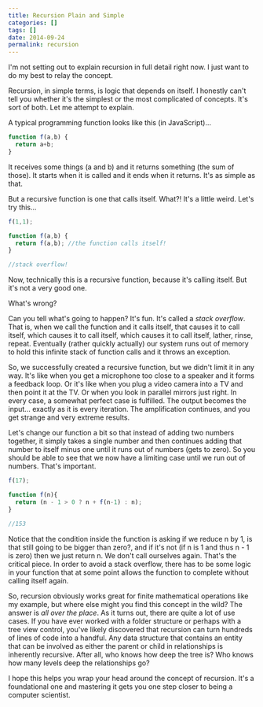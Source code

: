 ```yaml
---
title: Recursion Plain and Simple
categories: []
tags: []
date: 2014-09-24
permalink: recursion
---
```


I&#39;m not setting out to explain recursion in full detail right now. I just want to do my best to relay the concept.
<!-- xmore -->

Recursion, in simple terms, is logic that depends on itself. I honestly can&#39;t tell you whether it&#39;s the simplest or the most complicated of concepts. It&#39;s sort of both. Let me attempt to explain.

A typical programming function looks like this (in JavaScript)...

``` js
function f(a,b) {
  return a+b;
}
```

It receives some things (a and b) and it returns something (the sum of those). It starts when it is called and it ends when it returns. It&#39;s as simple as that.

But a recursive function is one that calls itself. What?! It&#39;s a little weird. Let&#39;s try this...

``` js
f(1,1);

function f(a,b) {
  return f(a,b); //the function calls itself!
}

//stack overflow!
```

Now, technically this is a recursive function, because it&#39;s calling itself. But it&#39;s not a very good one.

What&#39;s wrong?

Can you tell what&#39;s going to happen? It&#39;s fun. It&#39;s called a _stack overflow_. That is, when we call the function and it calls itself, that causes it to call itself, which causes it to call itself, which causes it to call itself, lather, rinse, repeat. Eventually (rather quickly actually) our system runs out of memory to hold this infinite stack of function calls and it throws an exception.

So, we successfully created a recursive function, but we didn&#39;t limit it in any way. It&#39;s like when you get a microphone too close to a speaker and it forms a feedback loop. Or it&#39;s like when you plug a video camera into a TV and then point it at the TV. Or when you look in parallel mirrors just right. In every case, a somewhat perfect case is fulfilled. The output becomes the input... exactly as it is every iteration. The amplification continues, and you get strange and very extreme results.

Let&#39;s change our function a bit so that instead of adding two numbers together, it simply takes a single number and then continues adding that number to itself minus one until it runs out of numbers (gets to zero). So you should be able to see that we now have a limiting case until we run out of numbers. That&#39;s important.

``` js
f(17);

function f(n){
  return (n - 1 > 0 ? n + f(n-1) : n);
}

//153
```

Notice that the condition inside the function is asking if we reduce n by 1, is that still going to be bigger than zero?, and if it&#39;s not (if n is 1 and thus n - 1 is zero) then we just return n. We don&#39;t call ourselves again. That&#39;s the critical piece. In order to avoid a stack overflow, there has to be some logic in your function that at some point allows the function to complete without calling itself again.

So, recursion obviously works great for finite mathematical operations like my example, but where else might you find this concept in the wild? The answer is _all over the place_. As it turns out, there are quite a lot of use cases. If you have ever worked with a folder structure or perhaps with a tree view control, you&#39;ve likely discovered that recursion can turn hundreds of lines of code into a handful. Any data structure that contains an entity that can be involved as either the parent or child in relationships is inherently recursive. After all, who knows how deep the tree is? Who knows how many levels deep the relationships go?

I hope this helps you wrap your head around the concept of recursion. It&#39;s a foundational one and mastering it gets you one step closer to being a computer scientist.